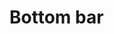 <EuiPageHeader>
  <EuiPageHeaderSection>
    <EuiTitle @size="l">
      <h1>
        Bottom bar
      </h1>
    </EuiTitle>
  </EuiPageHeaderSection>
</EuiPageHeader>